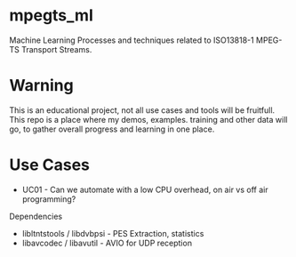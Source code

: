 # mpegts_ml
Machine Learning Processes and techniques related to ISO13818-1 MPEG-TS Transport Streams.

# Warning
This is an educational project, not all use cases and tools will be fruitfull.
This repo is a place where my demos, examples. training and other data will go,
to gather overall progress and learning in one place.

# Use Cases
* UC01 - Can we automate with a low CPU overhead, on air vs off air programming?

Dependencies
* libltntstools / libdvbpsi - PES Extraction, statistics
* libavcodec / libavutil - AVIO for UDP reception

